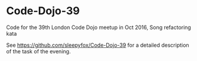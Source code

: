 # Code-Dojo-39
Code for the 39th London Code Dojo meetup in Oct 2016, Song refactoring kata 

See https://github.com/sleepyfox/Code-Dojo-39 for a detailed description of the task of the evening.
